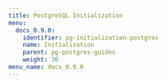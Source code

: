 ```yaml
---
title: PostgreSQL Initialization
menu:
  docs_0.9.0:
    identifier: pg-initialization-postgres
    name: Initialization
    parent: pg-postgres-guides
    weight: 30
menu_name: docs_0.9.0
---
```

